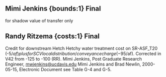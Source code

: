 ## Mimi Jenkins {bounds:1} Final
for shadow value of transfer only

## Randy Ritzema {costs:1} Final
Credit for downstream Hetch Hetchy water treatment cost on SR-ASF_T20 (-$5/af) plus for SCV local distribution/conveyance charge (-$95/af).  Corrected in V42 from -125 to -100 (RR). 
Mimi Jenkins, Post Graduate Research Engineer, mwjenkins@ucdavis.edu
Mimi Jenkins and Brad Newlin, 2000-05-15, Electronic Document
see Table G-4 and G-5.
